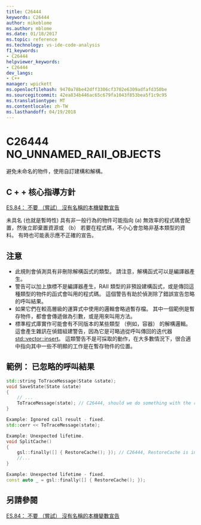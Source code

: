 ```yaml
---
title: C26444
keywords: C26444
author: mikeblome
ms.author: mblome
ms.date: 01/18/2017
ms.topic: reference
ms.technology: vs-ide-code-analysis
f1_keywords:
- C26444
helpviewer_keywords:
- C26444
dev_langs:
- C++
manager: wpickett
ms.openlocfilehash: 9470a78be42dff3306cf3702e6309adfafd350be
ms.sourcegitcommit: 42ea834b446ac65c679fa1043f853bea5f1c9c95
ms.translationtype: MT
ms.contentlocale: zh-TW
ms.lasthandoff: 04/19/2018
---
```

# <a name="c26444-nounnamedraiiobjects"></a>C26444 NO_UNNAMED_RAII_OBJECTS

避免未命名的物件，使用自訂建構和解構。

## <a name="c-core-guidelines"></a>C + + 核心指導方針

[ES.84： 不要 （嘗試） 沒有名稱的本機變數宣告](https://github.com/isocpp/CppCoreGuidelines/blob/master/CppCoreGuidelines.md)

未具名 (也就是暫時性) 具有非一般行為的物件可能指向 (a) 無效率的程式碼會配置，然後立即棄置資源或 （b） 若要在程式碼，不小心會忽略非基本類型的資料。 有時也可能表示應不正確的宣告。

## <a name="notes"></a>注意

- 此規則會偵測具有非刪除解構函式的類型。 請注意，解構函式可以是編譯器產生。
- 警告可以加上旗標不是編譯器產生，RAII 類型的非預設建構函式，或是傳回這種類型的物件的函式會叫用的程式碼。 這個警告有助於偵測除了錯誤宣告忽略的呼叫結果。
- 如果它們在較高層級的運算式中使用的邏輯會略過暫存檔。 其中一個範例是暫存物件，都會會傳遞做為引數，或是用來叫用方法。
- 標準程式庫實作可能會有不同版本的某些類型 （例如，容器） 的解構邏輯。 這會產生雜訊在偵錯組建警告，因為它是可略過從呼叫傳回的迭代器[std::vector::insert](/cpp/standard-library/vector-class#insert)。 這類警告不是可採取的動作，在大多數情況下，很合適中指向其中一些不明顯的工作是在暫存物件的位置。

## <a name="example-ignored-call-result"></a>範例： 已忽略的呼叫結果

```cpp
std::string ToTraceMessage(State &state);
void SaveState(State &state)
{
    // ...
    ToTraceMessage(state); // C26444, should we do something with the result of this call?
}

Example: Ignored call result - fixed.
std::cerr << ToTraceMessage(state);

Example: Unexpected lifetime.
void SplitCache()
{
    gsl::finally([] { RestoreCache(); }); // C26444, RestoreCache is invoked immediately!
    //...
}

Example: Unexpected lifetime - fixed.
const auto _ = gsl::finally([] { RestoreCache(); });
```

## <a name="see-also"></a>另請參閱

[ES.84： 不要 （嘗試） 沒有名稱的本機變數宣告](https://github.com/isocpp/CppCoreGuidelines/blob/master/CppCoreGuidelines.md)